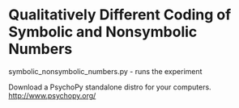 # Qualitatively Different Coding of Symbolic and Nonsymbolic Numbers
symbolic_nonsymbolic_numbers.py - runs the experiment


Download a PsychoPy standalone distro for your computers.  http://www.psychopy.org/
